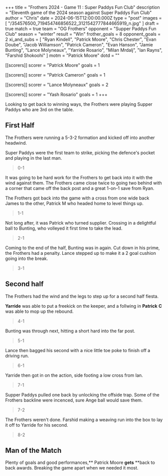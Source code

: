 +++
title = "Frothers 2024 - Game 11 : Super Paddys Fun Club"
description = "Eleventh game of the 2024 season against Super Paddys Fun Club"
author = "Chris"
date = 2024-06-15T12:00:00.000Z
type = "post"
images = [ "/354576500_719454746856522_3121542777844665919_n.jpg" ]
draft = true
match = true
team = "OG Frothers"
opponent = "Supper Paddys Fun Club"
season = "winter"
result = "Win"
frother_goals = 8
opponent_goals = 2
xi_and_subs = [
  "Ryan Kindell",
  "Patrick Moore",
  "Chris Chester",
  "Evan Doube",
  "Jacob Williamson",
  "Patrick Cameron",
  "Evan Hanson",
  "Jamie Bunting",
  "Lance Molyneaux",
  "Yarride Rosario",
  "Milan Mrdalj",
  "Ian Rayns",
  "Farshid Shokoohi"
]
motm = "Patrick Moore"
dotd = ""

[[scorers]]
scorer = "Patrick Moore"
goals = 1

[[scorers]]
scorer = "Patrick Cameron"
goals = 1

[[scorers]]
scorer = "Lance Molyneaux"
goals = 2

[[scorers]]
scorer = "Yash Rosario"
goals = 1
+++

Looking to get back to winning ways, the Frothers were playing Supper Paddys who are 3rd on the table.

## First Half

The Frothers were running a 5-3-2 formation and kicked off into another headwind.

Super Paddys were the first team to strike, picking the defence's pocket and playing in the last man.

> 0-1

It was going to be hard work for the Frothers to get back into it with the wind against them. The Frothers came close twice to going two behind with a corner that came off the back post and a great 1-on-1 save from Ryan.

The Frothers got back into the game with a cross from one wide back James to the other, Patrick M who headed home to level things up.

> 1-1

Not long after, it was Patrick who turned supplier. Crossing in a delightful ball to Bunting, who volleyed it first time to take the lead.

> 2-1

Coming to the end of the half, Bunting was in again. Cut down in his prime, the Frothers had a penalty. Lance stepped up to make it a 2 goal cushion going into the break.

> 3-1

## Second half

The Frothers had the wind and the legs to step up for a second half fiesta.

**Yarride** was able to put a freekick on the keeper, and a follwing in **Patrick** **C** was able to mop up the rebound.

> 4-1

Bunting was through next, hitting a short hard into the far post.

> 5-1

Lance then bagged his second with a nice little toe poke to finish off a driving run.

> 6-1

Yarride then got in on the action, side footing a low cross from Ian.

> 7-1

Supper Paddys pulled one back by unlocking the offside trap. Some of the Frothers backline were incenced, sure Ange ball would save them.

> 7-2

The Frothers weren't done. Farshid making a weaving run into the box to lay it off to Yarride for his second.

> 8-2

## Man of the Match

Plenty of goals and good performances,** Patrick Moore **gets** **back to back awards. Breaking the game apart when we needed it most.
